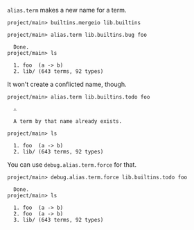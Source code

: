 `alias.term` makes a new name for a term.

``` ucm :hide
project/main> builtins.mergeio lib.builtins
```

``` ucm
project/main> alias.term lib.builtins.bug foo

  Done.
project/main> ls

  1. foo  (a -> b)
  2. lib/ (643 terms, 92 types)
```

It won't create a conflicted name, though.

``` ucm :error
project/main> alias.term lib.builtins.todo foo

  ⚠️

  A term by that name already exists.
```

``` ucm
project/main> ls

  1. foo  (a -> b)
  2. lib/ (643 terms, 92 types)
```

You can use `debug.alias.term.force` for that.

``` ucm
project/main> debug.alias.term.force lib.builtins.todo foo

  Done.
project/main> ls

  1. foo  (a -> b)
  2. foo  (a -> b)
  3. lib/ (643 terms, 92 types)
```
